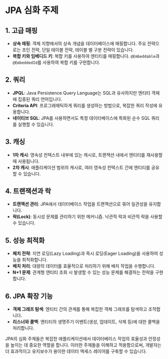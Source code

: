 # JPA 심화 주제

## 1. 고급 매핑
- **상속 매핑**: 객체 지향에서의 상속 개념을 데이터베이스에 매핑합니다. 주요 전략으로는 조인 전략, 단일 테이블 전략, 테이블 별 구분 전략이 있습니다.
- **복합 키와 임베디드 키**: 복합 키를 사용하여 엔티티를 매핑합니다. `@Embeddable`과 `@EmbeddedId`를 사용하여 복합 키를 구현합니다.

## 2. 쿼리
- **JPQL**: Java Persistence Query Language는 SQL과 유사하지만 엔티티 객체에 집중된 쿼리 언어입니다.
- **Criteria API**: 프로그래매틱하게 쿼리를 생성하는 방법으로, 복잡한 쿼리 작성에 유용합니다.
- **네이티브 SQL**: JPA를 사용하면서도 특정 데이터베이스에 특화된 순수 SQL 쿼리를 실행할 수 있습니다.

## 3. 캐싱
- **1차 캐시**: 영속성 컨텍스트 내부에 있는 캐시로, 트랜잭션 내에서 엔티티를 재사용할 때 사용됩니다.
- **2차 캐시**: 애플리케이션 범위의 캐시로, 여러 영속성 컨텍스트 간에 엔티티를 공유할 수 있습니다.

## 4. 트랜잭션과 락
- **트랜잭션 관리**: JPA에서 데이터베이스 작업을 트랜잭션으로 묶어 일관성을 유지합니다.
- **락(Lock)**: 동시성 문제를 관리하기 위한 메커니즘. 낙관적 락과 비관적 락을 사용할 수 있습니다.

## 5. 성능 최적화
- **페치 전략**: 지연 로딩(Lazy Loading)과 즉시 로딩(Eager Loading)을 사용하여 성능을 최적화합니다.
- **배치 처리**: 대량의 데이터를 효율적으로 처리하기 위해 배치 작업을 수행합니다.
- **N+1 문제**: 관계형 엔티티 조회 시 발생할 수 있는 성능 문제를 해결하는 전략을 구현합니다.

## 6. JPA 확장 기능
- **객체 그래프 탐색**: 엔티티 간의 관계를 통해 복잡한 객체 그래프를 탐색하고 조작합니다.
- **리스너와 콜백**: 엔티티의 생명주기 이벤트(생성, 업데이트, 삭제 등)에 대한 콜백을 처리합니다.

JPA의 심화 주제들은 복잡한 애플리케이션에서 데이터베이스 작업의 효율성과 안정성을 높이는 데 중요한 역할을 합니다. 이러한 주제들을 이해하고 적용함으로써, 개발자는 더 효과적이고 유지보수가 용이한 데이터 액세스 레이어를 구축할 수 있습니다.
